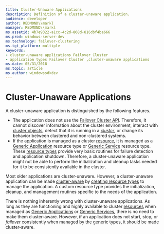 ```yaml
---
title: Cluster-Unaware Applications
description: Definition of a cluster-unaware application.
audience: developer
author: REDMOND\\markl
manager: REDMOND\\markl
ms.assetid: 4b7e9322-a1cc-4c2d-868d-816dbf4ba666
ms.prod: windows-server-dev
ms.technology: failover-clustering
ms.tgt_platform: multiple
keywords:
- cluster-unaware applications Failover Cluster
- application types Failover Cluster ,cluster-unaware applications
ms.date: 05/31/2018
ms.topic: article
ms.author: windowssdkdev
---
```


# Cluster-Unaware Applications

A cluster-unaware application is distinguished by the following features.

-   The application does not use the [Failover Cluster API](the-server-cluster-api.md). Therefore, it cannot discover information about the cluster environment, interact with [cluster objects](cluster-objects.md), detect that it is running in a [*cluster*](c-gly.md#-wolf-cluster-gly), or change its behavior between clustered and non-clustered systems.
-   If the application is managed as a cluster [resource](resources.md), it is managed as a [Generic Application](generic-application.md) resource type or [Generic Service](generic-service.md) resource type. These [resource types](resource-types.md) provide very basic routines for failure detection and application shutdown. Therefore, a cluster-unaware application might not be able to perform the initialization and cleanup tasks needed for it to be consistently available in the cluster.

Most older applications are cluster-unaware. However, a cluster-unaware application can be made [cluster-aware](cluster-aware-applications.md) by [creating resource types](creating-resource-types.md) to manage the application. A custom resource type provides the initialization, cleanup, and management routines specific to the needs of the application.

There is nothing inherently wrong with cluster-unaware applications. As long as they are functioning and highly available to cluster [resources](resources.md) when managed as [Generic Applications](generic-application.md) or [Generic Services](generic-service.md), there is no need to make them cluster-aware. However, if an application does not start, stop, or [*failover*](f-gly.md#-wolf-failover-gly) consistently when managed by the generic types, it should be made cluster-aware.

 

 




